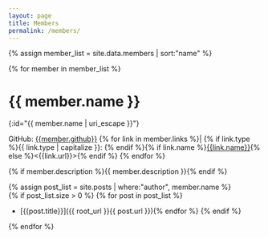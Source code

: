 ```yaml
---
layout: page
title: Members
permalink: /members/
---
```



{% assign member_list = site.data.members | sort:"name" %}

{% for member in member_list %} 

# {{ member.name }}
{:id="{{ member.name | uri_escape }}"}

GitHub: [{{member.github}}](http://www.github.com/{{member.github}}/)
{% for link in member.links %}|
{% if link.type %}{{ link.type | capitalize }}: {% endif %}{% if link.name %}[{{link.name}}]({{link.url}}){% else %}<{{link.url}}>{% endif %} {% endfor %} 

{% if member.description %}{{ member.description }}{% endif %}
  
{% assign post_list = site.posts | where:"author", member.name %}  
{% if post_list.size > 0 %}
{% for post in post_list %}
* [{{post.title}}]({{ root_url }}{{ post.url }}){% endfor %}
{% endif %}

{% endfor %}

